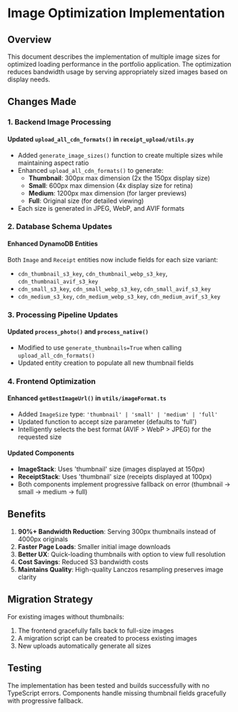 # Image Optimization Implementation

## Overview

This document describes the implementation of multiple image sizes for optimized loading performance in the portfolio application. The optimization reduces bandwidth usage by serving appropriately sized images based on display needs.

## Changes Made

### 1. Backend Image Processing

#### Updated `upload_all_cdn_formats()` in `receipt_upload/utils.py`
- Added `generate_image_sizes()` function to create multiple sizes while maintaining aspect ratio
- Enhanced `upload_all_cdn_formats()` to generate:
  - **Thumbnail**: 300px max dimension (2x the 150px display size)
  - **Small**: 600px max dimension (4x display size for retina)
  - **Medium**: 1200px max dimension (for larger previews)
  - **Full**: Original size (for detailed viewing)
- Each size is generated in JPEG, WebP, and AVIF formats

### 2. Database Schema Updates

#### Enhanced DynamoDB Entities
Both `Image` and `Receipt` entities now include fields for each size variant:
- `cdn_thumbnail_s3_key`, `cdn_thumbnail_webp_s3_key`, `cdn_thumbnail_avif_s3_key`
- `cdn_small_s3_key`, `cdn_small_webp_s3_key`, `cdn_small_avif_s3_key`
- `cdn_medium_s3_key`, `cdn_medium_webp_s3_key`, `cdn_medium_avif_s3_key`

### 3. Processing Pipeline Updates

#### Updated `process_photo()` and `process_native()`
- Modified to use `generate_thumbnails=True` when calling `upload_all_cdn_formats()`
- Updated entity creation to populate all new thumbnail fields

### 4. Frontend Optimization

#### Enhanced `getBestImageUrl()` in `utils/imageFormat.ts`
- Added `ImageSize` type: `'thumbnail' | 'small' | 'medium' | 'full'`
- Updated function to accept size parameter (defaults to 'full')
- Intelligently selects the best format (AVIF > WebP > JPEG) for the requested size

#### Updated Components
- **ImageStack**: Uses 'thumbnail' size (images displayed at 150px)
- **ReceiptStack**: Uses 'thumbnail' size (receipts displayed at 100px)
- Both components implement progressive fallback on error (thumbnail → small → medium → full)

## Benefits

1. **90%+ Bandwidth Reduction**: Serving 300px thumbnails instead of 4000px originals
2. **Faster Page Loads**: Smaller initial image downloads
3. **Better UX**: Quick-loading thumbnails with option to view full resolution
4. **Cost Savings**: Reduced S3 bandwidth costs
5. **Maintains Quality**: High-quality Lanczos resampling preserves image clarity

## Migration Strategy

For existing images without thumbnails:
1. The frontend gracefully falls back to full-size images
2. A migration script can be created to process existing images
3. New uploads automatically generate all sizes

## Testing

The implementation has been tested and builds successfully with no TypeScript errors. Components handle missing thumbnail fields gracefully with progressive fallback.